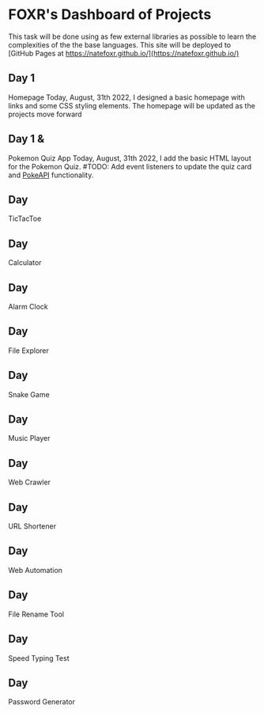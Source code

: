 # FOXR's Dashboard of Projects
This task will be done using as few external libraries as possible to learn the complexities of the the base languages.
This site will be deployed to [GitHub Pages at https://natefoxr.github.io/](https://natefoxr.github.io/)

## Day 1
Homepage
Today, August, 31th 2022, I designed a basic homepage with links and some CSS styling elements. The homepage will be updated as the projects move forward

## Day 1 & 
Pokemon Quiz App
Today, August, 31th 2022, I add the basic HTML layout for the Pokemon Quiz. #TODO: Add event listeners to update the quiz card and [PokeAPI](https://pokeapi.co/) functionality.

## Day 
TicTacToe

## Day 
Calculator

## Day 
Alarm Clock

## Day 
File Explorer

## Day 
Snake Game

## Day 
Music Player

## Day 
Web Crawler

## Day 
URL Shortener

## Day 
Web Automation

## Day 
File Rename Tool

## Day 
Speed Typing Test

## Day 
Password Generator
